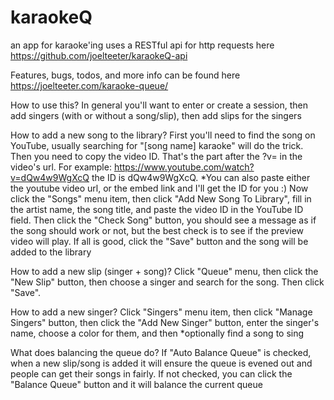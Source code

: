# karaokeQ
an app for karaoke'ing
uses a RESTful api for http requests here https://github.com/joelteeter/karaokeQ-api

Features, bugs, todos, and more info can be found here https://joelteeter.com/karaoke-queue/

How to use this?
In general you'll want to enter or create a session, then add singers (with or without a song/slip), then add slips for the singers

How to add a new song to the library?
First you'll need to find the song on YouTube, usually searching for "[song name] karaoke" will do the trick.  Then you need to copy the video ID. That's the part after the ?v= in the video's url. For example: https://www.youtube.com/watch?v=dQw4w9WgXcQ the ID is dQw4w9WgXcQ. *You can also paste either the youtube video url, or the embed link and I'll get the ID for you :)
Now click the "Songs" menu item, then click "Add New Song To Library", fill in the artist name, the song title, and paste the video ID in the YouTube ID field.
Then click the "Check Song" button, you should see a message as if the song should work or not, but the best check is to see if the preview video will play.
If all is good, click the "Save" button and the song will be added to the library

How to add a new slip (singer + song)?
Click "Queue" menu, then click the "New Slip" button, then choose a singer and search for the song. Then click "Save".

How to add a new singer?
Click "Singers" menu item, then click "Manage Singers" button, then click the "Add New Singer" button, enter the singer's name, choose a color for them, and then *optionally find a song to sing

What does balancing the queue do?
If "Auto Balance Queue" is checked, when a new slip/song is added it will ensure the queue is evened out and people can get their songs in fairly.  If not checked, you can click the "Balance Queue" button and it will balance the current queue
